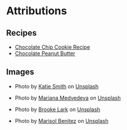 # Attributions

## Recipes

- [Chocolate Chip Cookie Recipe](https://www.ihearteating.com/easiest-chocolate-chip-cookie-recipe/)
- [Chocolate Peanut Butter](https://www.inspiredtaste.net/21318/how-to-make-peanut-butter-three-ways/)

## Images

- Photo by <a href="https://unsplash.com/@kate5oh3?utm_content=creditCopyText&utm_medium=referral&utm_source=unsplash">Katie Smith</a> on <a href="https://unsplash.com/photos/avocado-tomatoes-eggs-mushrooms-spring-onions-and-leaves-uQs1802D0CQ?utm_content=creditCopyText&utm_medium=referral&utm_source=unsplash">Unsplash</a>

- Photo by <a href="https://unsplash.com/@nobiteuntilphoto?utm_content=creditCopyText&utm_medium=referral&utm_source=unsplash">Mariana Medvedeva</a> on <a href="https://unsplash.com/photos/sliced-tomatoes-with-ground-pork-iNwCO9ycBlc?utm_content=creditCopyText&utm_medium=referral&utm_source=unsplash">Unsplash</a>

- Photo by <a href="https://unsplash.com/@brookelark?utm_content=creditCopyText&utm_medium=referral&utm_source=unsplash">Brooke Lark</a> on <a href="https://unsplash.com/photos/variety-of-sliced-fruits-08bOYnH_r_E?utm_content=creditCopyText&utm_medium=referral&utm_source=unsplash">Unsplash</a>

- Photo by <a href="https://unsplash.com/@marisolbenitez?utm_content=creditCopyText&utm_medium=referral&utm_source=unsplash">Marisol Benitez</a> on <a href="https://unsplash.com/photos/pile-of-vegetables-QvkAQTNj4zk?utm_content=creditCopyText&utm_medium=referral&utm_source=unsplash">Unsplash</a>
